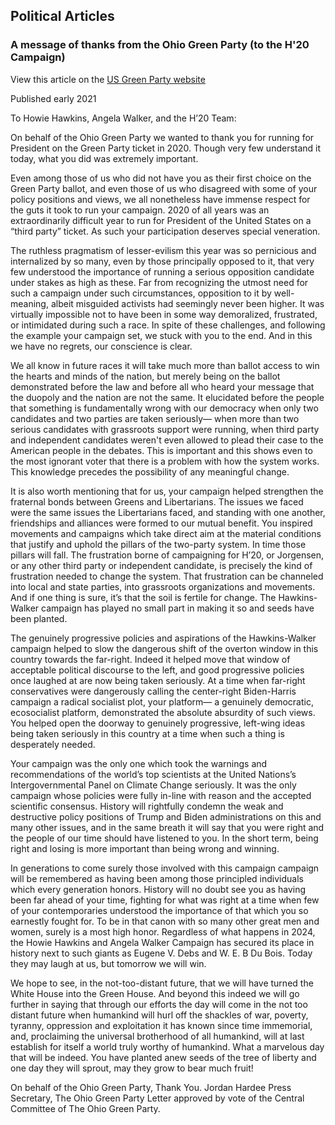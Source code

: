 ## Political Articles

### A message of thanks from the Ohio Green Party (to the H'20 Campaign)

View this article on the [US Green Party website](https://www.gp.org/thanks_from_the_ohio_green_party)

Published early 2021

<bold>To Howie Hawkins, Angela Walker, and the H’20 Team:</bold>

On behalf of the Ohio Green Party we wanted to thank you for running for President on the Green Party ticket in 2020. Though very few understand it today, what you did was extremely important.

Even among those of us who did not have you as their first choice on the Green Party ballot, and even those of us who disagreed with some of your policy positions and views, we all nonetheless have immense respect for the guts it took to run your campaign. 2020 of all years was an extraordinarily difficult year to run for President of the United States on a “third party” ticket. As such your participation deserves special veneration.

The ruthless pragmatism of lesser-evilism this year was so pernicious and internalized by so many, even by those principally opposed to it, that very few understood the importance of running a serious opposition candidate under stakes as high as these. Far from recognizing the utmost need for such a campaign under such circumstances, opposition to it by well-meaning, albeit misguided activists had seemingly never been higher. It was virtually impossible not to have been in some way demoralized, frustrated, or intimidated during such a race. In spite of these challenges, and following the example your campaign set, we stuck with you to the end. And in this we have no regrets, our conscience is clear.

We all know in future races it will take much more than ballot access to win the hearts and minds of the nation, but merely being on the ballot demonstrated before the law and before all who heard your message that the duopoly and the nation are not the same. It elucidated before the people that something is fundamentally wrong with our democracy when only two candidates and two parties are taken seriously— when more than two serious candidates with grassroots support were running, when third party and independent candidates weren't even allowed to plead their case to the American people in the debates. This is important and this shows even to the most ignorant voter that there is a problem with how the system works. This knowledge precedes the possibility of any meaningful change.

It is also worth mentioning that for us, your campaign helped strengthen the fraternal bonds between Greens and Libertarians. The issues we faced were the same issues the Libertarians faced, and standing with one another, friendships and alliances were formed to our mutual benefit. You inspired movements and campaigns which take direct aim at the material conditions that justify and uphold the pillars of the two-party system. In time those pillars will fall. The frustration borne of campaigning for H’20, or Jorgensen, or any other third party or independent candidate, is precisely the kind of frustration needed to change the system. That frustration can be channeled into local and state parties, into grassroots organizations and movements. And if one thing is sure, it’s that the soil is fertile for change. The Hawkins-Walker campaign has played no small part in making it so and seeds have been planted.

The genuinely progressive policies and aspirations of the Hawkins-Walker campaign helped to slow the dangerous shift of the overton window in this country towards the far-right. Indeed it helped move that window of acceptable political discourse to the left, and good progressive policies once laughed at are now being taken seriously. At a time when far-right conservatives were dangerously calling the center-right Biden-Harris campaign a radical socialist plot, your platform— a genuinely democratic, ecosocialist platform, demonstrated the absolute absurdity of such views. You helped open the doorway to genuinely progressive, left-wing ideas being taken seriously in this country at a time when such a thing is desperately needed.

Your campaign was the only one which took the warnings and recommendations of the world’s top scientists at the United Nations’s Intergovernmental Panel on Climate Change seriously. It was the only campaign whose policies were fully in-line with reason and the accepted scientific consensus. History will rightfully condemn the weak and destructive policy positions of Trump and Biden administrations on this and many other issues, and in the same breath it will say that you were right and the people of our time should have listened to you. In the short term, being right and losing is more important than being wrong and winning.

In generations to come surely those involved with this campaign campaign will be remembered as having been among those principled individuals which every generation honors. History will no doubt see you as having been far ahead of your time, fighting for what was right at a time when few of your contemporaries understood the importance of that which you so earnestly fought for. To be in that canon with so many other great men and women, surely is a most high honor. Regardless of what happens in 2024, the Howie Hawkins and Angela Walker Campaign has secured its place in history next to such giants as Eugene V. Debs and W. E. B Du Bois. Today they may laugh at us, but tomorrow we will win.

We hope to see, in the not-too-distant future, that we will have turned the White House into the Green House. And beyond this indeed we will go further in saying that through our efforts the day will come in the not too distant future when humankind will hurl off the shackles of war, poverty, tyranny, oppression and exploitation it has known since time immemorial, and, proclaiming the universal brotherhood of all humankind, will at last establish for itself a world truly worthy of humankind. What a marvelous day that will be indeed. You have planted anew seeds of the tree of liberty and one day they will sprout, may they grow to bear much fruit!

<italic>On behalf of the Ohio Green Party, Thank You.
Jordan Hardee
Press Secretary, The Ohio Green Party
Letter approved by vote of the Central Committee of The Ohio Green Party.</italic>